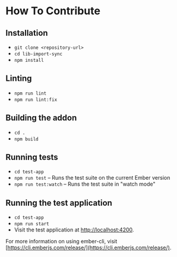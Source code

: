# How To Contribute

## Installation

- `git clone <repository-url>`
- `cd lib-import-sync`
- `npm install`

## Linting

- `npm run lint`
- `npm run lint:fix`

## Building the addon

- `cd .`
- `npm build`

## Running tests

- `cd test-app`
- `npm run test` – Runs the test suite on the current Ember version
- `npm run test:watch` – Runs the test suite in "watch mode"

## Running the test application

- `cd test-app`
- `npm run start`
- Visit the test application at [http://localhost:4200](http://localhost:4200).

For more information on using ember-cli, visit [https://cli.emberjs.com/release/](https://cli.emberjs.com/release/).
